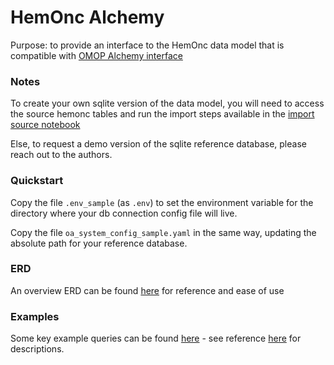 # HemOnc Alchemy

Purpose: to provide an interface to the HemOnc data model that is compatible with [OMOP Alchemy interface](https://github.com/AustralianCancerDataNetwork/OMOP_Alchemy)

### Notes

To create your own sqlite version of the data model, you will need to access the source hemonc tables and run the import steps available in the [import source notebook](notebooks/01_import_hemonc_source.ipynb) 

Else, to request a demo version of the sqlite reference database, please reach out to the authors.

### Quickstart

Copy the file `.env_sample` (as `.env`) to set the environment variable for the directory where your db connection config file will live. 

Copy the file `oa_system_config_sample.yaml` in the same way, updating the absolute path for your reference database.

### ERD

An overview ERD can be found [here](notebooks/db_fig.pdf) for reference and ease of use

### Examples

Some key example queries can be found [here](notebooks/03_example_usage.ipynb) - see reference [here](notebooks/OHDSI_2024.pdf) for 
descriptions.
